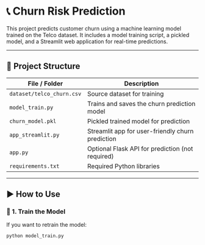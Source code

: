 # 📞 Churn Risk Prediction

This project predicts customer churn using a machine learning model trained on the Telco dataset. It includes a model training script, a pickled model, and a Streamlit web application for real-time predictions.

---

## 📁 Project Structure

| File / Folder           | Description                                       |
|-------------------------|---------------------------------------------------|
| `dataset/telco_churn.csv` | Source dataset for training                     |
| `model_train.py`        | Trains and saves the churn prediction model       |
| `churn_model.pkl`       | Pickled trained model for prediction              |
| `app_streamlit.py`      | Streamlit app for user-friendly churn prediction  |
| `app.py`                | Optional Flask API for prediction (not required)  |
| `requirements.txt`      | Required Python libraries                         |

---

## ▶️ How to Use

### 🔧 1. Train the Model

If you want to retrain the model:

```bash
python model_train.py